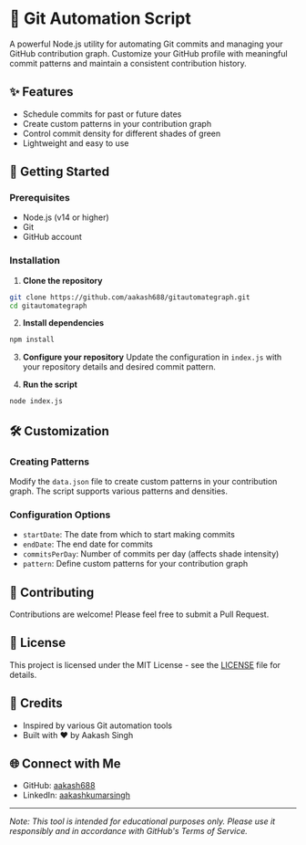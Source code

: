 # 🌱 Git Automation Script

A powerful Node.js utility for automating Git commits and managing your GitHub contribution graph. Customize your GitHub profile with meaningful commit patterns and maintain a consistent contribution history.

## ✨ Features

- Schedule commits for past or future dates
- Create custom patterns in your contribution graph
- Control commit density for different shades of green
- Lightweight and easy to use

## 🚀 Getting Started

### Prerequisites
- Node.js (v14 or higher)
- Git
- GitHub account

### Installation

1. **Clone the repository**
```bash
git clone https://github.com/aakash688/gitautomategraph.git
cd gitautomategraph
```

2. **Install dependencies**
```bash
npm install
```

3. **Configure your repository**
Update the configuration in `index.js` with your repository details and desired commit pattern.

4. **Run the script**
```bash
node index.js
```

## 🛠️ Customization

### Creating Patterns
Modify the `data.json` file to create custom patterns in your contribution graph. The script supports various patterns and densities.

### Configuration Options
- `startDate`: The date from which to start making commits
- `endDate`: The end date for commits
- `commitsPerDay`: Number of commits per day (affects shade intensity)
- `pattern`: Define custom patterns for your contribution graph

## 🤝 Contributing

Contributions are welcome! Please feel free to submit a Pull Request.

## 📝 License

This project is licensed under the MIT License - see the [LICENSE](LICENSE) file for details.

## 🙏 Credits

- Inspired by various Git automation tools
- Built with ❤️ by Aakash Singh

## 🌐 Connect with Me

- GitHub: [aakash688](https://github.com/aakash688)
- LinkedIn: [aakashkumarsingh](https://www.linkedin.com/in/aakashkumarsingh/)


---

*Note: This tool is intended for educational purposes only. Please use it responsibly and in accordance with GitHub's Terms of Service.*
